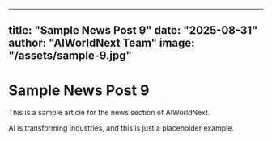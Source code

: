 
---
title: "Sample News Post 9"
date: "2025-08-31"
author: "AIWorldNext Team"
image: "/assets/sample-9.jpg"
---

# Sample News Post 9

This is a sample article for the news section of AIWorldNext.

AI is transforming industries, and this is just a placeholder example.
